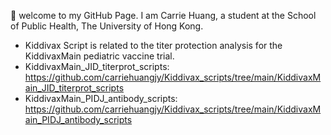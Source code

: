 👋 welcome to my GitHub Page. 
I am Carrie Huang, a student at the School of Public Health, The University of Hong Kong.

- Kiddivax Script is related to the titer protection analysis for the KiddivaxMain pediatric vaccine trial.
- KiddivaxMain_JID_titerprot_scripts: https://github.com/carriehuangjy/Kiddivax_scripts/tree/main/KiddivaxMain_JID_titerprot_scripts
- KiddivaxMain_PIDJ_antibody_scripts: https://github.com/carriehuangjy/Kiddivax_scripts/tree/main/KiddivaxMain_PIDJ_antibody_scripts


<!---
carriehuangjy/carriehuangjy is a ✨ special ✨ repository because its `README.md` (this file) appears on your GitHub profile.
You can click the Preview link to take a look at your changes.
--->
